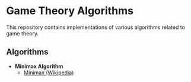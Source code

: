 # Game Theory Algorithms

This repository contains implementations of various algorithms related to game theory. 

## Algorithms

- **Minimax Algorithm**
  - [Minimax (Wikipedia)](https://en.wikipedia.org/wiki/Minimax)

